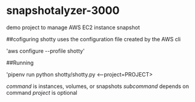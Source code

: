 # snapshotalyzer-3000
demo project to manage AWS EC2 instance snapshot

##cofiguring
shotty uses the configuration file created by the AWS cli

'aws configure --profile shotty'

##Running

'pipenv run python shotty/shotty.py <command> <subcommand> <--project=PROJECT>


*command* is instances, volumes, or snapshots
*subcommand* depends on command
*project* is optional
